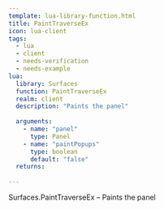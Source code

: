 ```yaml
---
template: lua-library-function.html
title: PaintTraverseEx
icon: lua-client
tags:
  - lua
  - client
  - needs-verification
  - needs-example
lua:
  library: Surfaces
  function: PaintTraverseEx
  realm: client
  description: "Paints the panel"
  
  arguments:
    - name: "panel"
      type: Panel
    - name: "paintPopups"
      type: boolean
      default: "false"
  returns:
    
---
```


<div class="lua__search__keywords">
Surfaces.PaintTraverseEx &#x2013; Paints the panel
</div>
